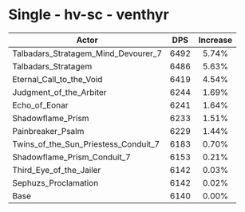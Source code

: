 # Single - hv-sc - venthyr
| Actor | DPS | Increase |
|---|:---:|:---:|
|Talbadars_Stratagem_Mind_Devourer_7|6492|5.74%|
|Talbadars_Stratagem|6486|5.63%|
|Eternal_Call_to_the_Void|6419|4.54%|
|Judgment_of_the_Arbiter|6244|1.69%|
|Echo_of_Eonar|6241|1.64%|
|Shadowflame_Prism|6233|1.51%|
|Painbreaker_Psalm|6229|1.44%|
|Twins_of_the_Sun_Priestess_Conduit_7|6183|0.70%|
|Shadowflame_Prism_Conduit_7|6153|0.21%|
|Third_Eye_of_the_Jailer|6142|0.03%|
|Sephuzs_Proclamation|6142|0.02%|
|Base|6140|0.00%|
